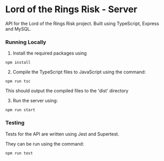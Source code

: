 # Lord of the Rings Risk - Server

API for the Lord of the Rings Risk project. Built using TypeScript, Express and MySQL.

### Running Locally

1. Install the required packages using
```
npm install
```

2. Compile the TypeScript files to JavaScript using the command: 
``` 
npm run tsc
```
This should output the compiled files to the 'dist' directory

3. Run the server using: 
```
npm run start
```

### Testing

Tests for the API are written using Jest and Supertest.

They can be run using the command: 
```
npm run test
```
